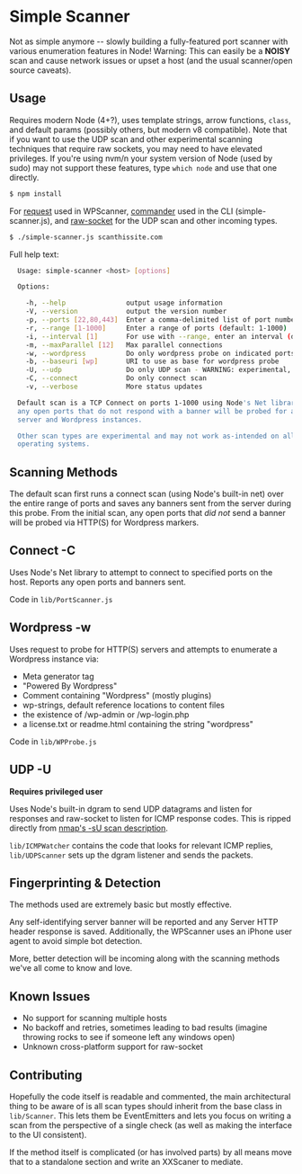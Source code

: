 # Simple Scanner

Not as simple anymore -- slowly building a fully-featured port scanner with various enumeration features in Node!  Warning: This can easily be a **NOISY** scan and cause network issues or upset a host (and the usual scanner/open source caveats).

## Usage

Requires modern Node (4+?), uses template strings, arrow functions, `class`, and default params (possibly others, but modern v8 compatible). Note that if you want to use the UDP scan and other experimental scanning techniques that require raw sockets, you may need to have elevated privileges. If you're using nvm/n your system version of Node (used by sudo) may not support these features, type `which node` and use that one directly.

```sh
$ npm install
```

For [request](https://github.com/request/request) used in WPScanner, [commander](https://github.com/tj/commander.js) used in the CLI (simple-scanner.js), and [raw-socket](https://github.com/stephenwvickers/node-raw-socket) for the UDP scan and other incoming types.

```sh
$ ./simple-scanner.js scanthissite.com
```

Full help text:

```sh
  Usage: simple-scanner <host> [options]

  Options:

    -h, --help               output usage information
    -V, --version            output the version number
    -p, --ports [22,80,443]  Enter a comma-delimited list of port numbers (will override range)
    -r, --range [1-1000]     Enter a range of ports (default: 1-1000)
    -i, --interval [1]       For use with --range, enter an interval (default: 1)
    -m, --maxParallel [12]   Max parallel connections
    -w, --wordpress          Do only wordpress probe on indicated ports
    -b, --baseuri [wp]       URI to use as base for wordpress probe
    -U, --udp                Do only UDP scan - WARNING: experimental, slow, likely requires root
    -C, --connect            Do only connect scan
    -v, --verbose            More status updates

  Default scan is a TCP Connect on ports 1-1000 using Node's Net library,
  any open ports that do not respond with a banner will be probed for an HTTP
  server and Wordpress instances.

  Other scan types are experimental and may not work as-intended on all
  operating systems.
```

## Scanning Methods

The default scan first runs a connect scan (using Node's built-in net) over the entire range of ports and saves any banners sent from the server during this probe. From the initial scan, any open ports that _did not_ send a banner will be probed via HTTP(S) for Wordpress markers.

## Connect -C

Uses Node's Net library to attempt to connect to specified ports on the host. Reports any open ports and banners sent.

Code in `lib/PortScanner.js`

## Wordpress -w

Uses request to probe for HTTP(S) servers and attempts to enumerate a Wordpress instance via:

* Meta generator tag
* "Powered By Wordpress"
* Comment containing "Wordpress" (mostly plugins)
* wp-strings, default reference locations to content files
* the existence of /wp-admin or /wp-login.php
* a license.txt or readme.html containing the string "wordpress"

Code in `lib/WPProbe.js`

## UDP -U

**Requires privileged user**

Uses Node's built-in dgram to send UDP datagrams and listen for responses and raw-socket to listen for ICMP response codes. This is ripped directly from [nmap's -sU scan description](https://nmap.org/book/man-port-scanning-techniques.html).

`lib/ICMPWatcher` contains the code that looks for relevant ICMP replies, `lib/UDPScanner` sets up the dgram listener and sends the packets.

## Fingerprinting & Detection 

The methods used are extremely basic but mostly effective.

Any self-identifying server banner will be reported and any Server HTTP header response is saved. Additionally, the WPScanner uses an iPhone user agent to avoid simple bot detection.

More, better detection will be incoming along with the scanning methods we've all come to know and love.

## Known Issues

* No support for scanning multiple hosts
* No backoff and retries, sometimes leading to bad results (imagine throwing rocks to see if someone left any windows open)
* Unknown cross-platform support for raw-socket

## Contributing

Hopefully the code itself is readable and commented, the main architectural thing to be aware of is all scan types should inherit from the base class in `lib/Scanner`. This lets them be EventEmitters and lets you focus on writing a scan from the perspective of a single check (as well as making the interface to the UI consistent). 

If the method itself is complicated (or has involved parts) by all means move that to a standalone section and write an XXScaner to mediate.
